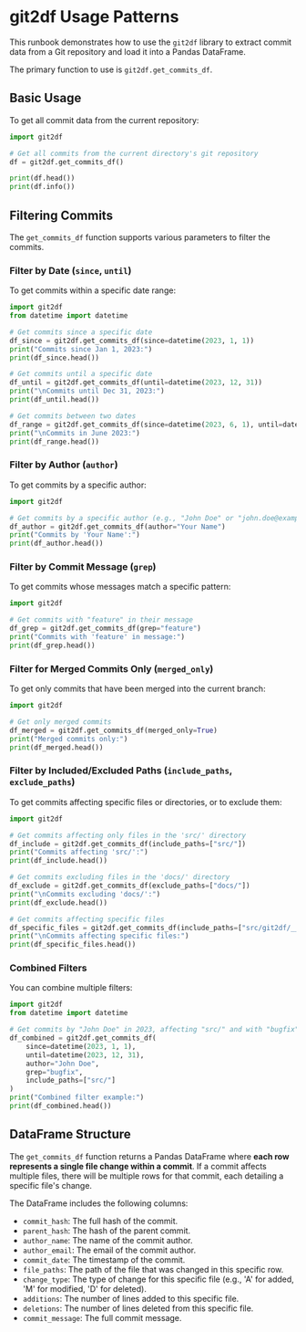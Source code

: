 # git2df Usage Patterns

This runbook demonstrates how to use the `git2df` library to extract commit data from a Git repository and load it into a Pandas DataFrame.

The primary function to use is `git2df.get_commits_df`.

## Basic Usage

To get all commit data from the current repository:

```python
import git2df

# Get all commits from the current directory's git repository
df = git2df.get_commits_df()

print(df.head())
print(df.info())
```

## Filtering Commits

The `get_commits_df` function supports various parameters to filter the commits.

### Filter by Date (`since`, `until`)

To get commits within a specific date range:

```python
import git2df
from datetime import datetime

# Get commits since a specific date
df_since = git2df.get_commits_df(since=datetime(2023, 1, 1))
print("Commits since Jan 1, 2023:")
print(df_since.head())

# Get commits until a specific date
df_until = git2df.get_commits_df(until=datetime(2023, 12, 31))
print("\nCommits until Dec 31, 2023:")
print(df_until.head())

# Get commits between two dates
df_range = git2df.get_commits_df(since=datetime(2023, 6, 1), until=datetime(2023, 6, 30))
print("\nCommits in June 2023:")
print(df_range.head())
```

### Filter by Author (`author`)

To get commits by a specific author:

```python
import git2df

# Get commits by a specific author (e.g., "John Doe" or "john.doe@example.com")
df_author = git2df.get_commits_df(author="Your Name")
print("Commits by 'Your Name':")
print(df_author.head())
```

### Filter by Commit Message (`grep`)

To get commits whose messages match a specific pattern:

```python
import git2df

# Get commits with "feature" in their message
df_grep = git2df.get_commits_df(grep="feature")
print("Commits with 'feature' in message:")
print(df_grep.head())
```

### Filter for Merged Commits Only (`merged_only`)

To get only commits that have been merged into the current branch:

```python
import git2df

# Get only merged commits
df_merged = git2df.get_commits_df(merged_only=True)
print("Merged commits only:")
print(df_merged.head())
```

### Filter by Included/Excluded Paths (`include_paths`, `exclude_paths`)

To get commits affecting specific files or directories, or to exclude them:

```python
import git2df

# Get commits affecting only files in the 'src/' directory
df_include = git2df.get_commits_df(include_paths=["src/"])
print("Commits affecting 'src/':")
print(df_include.head())

# Get commits excluding files in the 'docs/' directory
df_exclude = git2df.get_commits_df(exclude_paths=["docs/"])
print("\nCommits excluding 'docs/':")
print(df_exclude.head())

# Get commits affecting specific files
df_specific_files = git2df.get_commits_df(include_paths=["src/git2df/__init__.py", "src/git2df/backends.py"])
print("\nCommits affecting specific files:")
print(df_specific_files.head())
```

### Combined Filters

You can combine multiple filters:

```python
import git2df
from datetime import datetime

# Get commits by "John Doe" in 2023, affecting "src/" and with "bugfix" in message
df_combined = git2df.get_commits_df(
    since=datetime(2023, 1, 1),
    until=datetime(2023, 12, 31),
    author="John Doe",
    grep="bugfix",
    include_paths=["src/"]
)
print("Combined filter example:")
print(df_combined.head())
```

## DataFrame Structure

The `get_commits_df` function returns a Pandas DataFrame where **each row represents a single file change within a commit**. If a commit affects multiple files, there will be multiple rows for that commit, each detailing a specific file's change.

The DataFrame includes the following columns:

*   `commit_hash`: The full hash of the commit.
*   `parent_hash`: The hash of the parent commit.
*   `author_name`: The name of the commit author.
*   `author_email`: The email of the commit author.
*   `commit_date`: The timestamp of the commit.
*   `file_paths`: The path of the file that was changed in this specific row.
*   `change_type`: The type of change for this specific file (e.g., 'A' for added, 'M' for modified, 'D' for deleted).
*   `additions`: The number of lines added to this specific file.
*   `deletions`: The number of lines deleted from this specific file.
*   `commit_message`: The full commit message.

